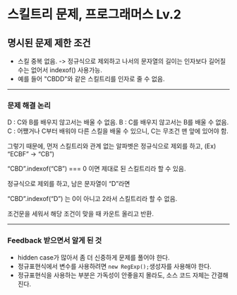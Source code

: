 # 스킬트리 문제, 프로그래머스 Lv.2
## 명시된 문제 제한 조건
- 스킬 중복 없음. -> 정규식으로 제외하고 나서의 문자열의 길이는 인자보다 길어질 수는 없어서 indexof() 사용가능.
- 예를 들어 "CBDD"와 같은 스킬트리를 인자로 줄 수 없음.
- - -
### 문제 해결 논리
D : C와 B를 배우지 않고서는 배울 수 없음.
B : C를 배우지 않고서는 B를 배울 수 없음.
C : 어쨌거나 C부터 배워야 다른 스킬을 배울 수 있으니, C는 무조건 맨 앞에 있어야 함.

그렇기 때문에, 먼저 스킬트리와 관계 없는 알파벳은 정규식으로 제외를 하고, (Ex) “ECBF” -> “CB”)

“CBD”.indexof(“CB”) === 0 이면 제대로 된 스킬트리라 할 수 있음.

정규식으로 제외를 하고, 남은 문자열이 “D”라면

“CBD”.indexof(“D”) 는 0이 아니고 2라서 스킬트리라 할 수 없음.

조건문을 세워서 해당 조건이 맞을 때 카운트 올리고 반환.
- - -
### Feedback 받으면서 알게 된 것
- hidden case가 많아서 좀 더 신중하게 문제를 풀어야 한다.
- 정규표현식에서 변수를 사용하려면 `new RegExp();`생성자를 사용해야 한다.
- 정규표현식을 사용하는 부분은 가독성이 안좋을지 몰라도, 소스 코드 자체는 간결해진다.